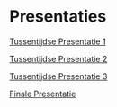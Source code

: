 # Presentaties
<object>
    <embed>
        <p>
            <a href='./deliverables/presentaties/tussentijdse_presentatie_1.pdf'>Tussentijdse Presentatie 1</a>
        </p>
        <p>
            <a href='./deliverables/presentaties/tussentijdse_presentatie_2.pdf'>Tussentijdse Presentatie 2</a>
        </p>
                <p>
            <a href='./deliverables/presentaties/tussentijdse_presentatie_3.pdf'>Tussentijdse Presentatie 3</a>
        </p>
        <p>
            <a href='./deliverables/presentaties/finale_presentatie.pdf'>Finale Presentatie</a>
        </p>
    </embed>
</object>